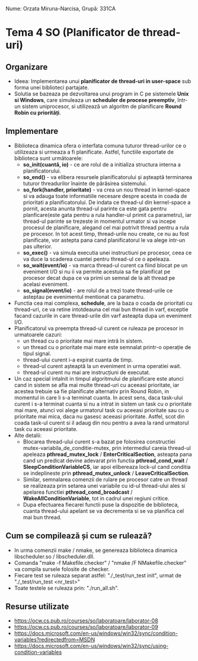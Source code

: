 Nume: Orzata Miruna-Narcisa,
Grupă: 331CA

# Tema 4 SO (Planificator de thread-uri)

Organizare
-
* Ideea: Implementarea unui **planificator de thread-uri in user-space** sub forma unei biblioteci partajate. 
* Solutia se bazeaza pe dezvoltarea unui program in C pe sistemele **Unix si Windows**, care simuleaza un **scheduler de procese preemptiv**, într-un sistem uniprocesor, si utilizează un algoritm de planificare **Round Robin cu priorități**.


Implementare
-
* Biblioteca dinamica ofera o interfata comuna tuturor thread-urilor ce o utilizeaza si urmeaza a fi planificate. Astfel, functiile exportate de biblioteca sunt următoarele:
    * **so_init(cuantă, io)** - ce are rolul de a initializa structura interna a planificatorului.
    * **so_end()** - va elibera resursele planificatorului și așteaptă terminarea tuturor threadurilor înainte de părăsirea sistemului.
    * **so_fork(handler, prioritate)** - va crea un nou thread in kernel-space si va adauga toate informatiile necesare despre acesta in coada de prioritati a planificatorului. De indata ce thread-ul din kernel-space a pornit, acesta anunta thread-ul parinte ca este gata pentru planficare(este gata pentru a rula handler-ul primit ca parametru), iar thread-ul parinte se trezeste in momentul urmator si va incepe procesul de planificare, alegand cel mai potrivit thread pentru a rula pe procesor. In tot acest timp, thread-urile nou create, ce nu au fost planificate, vor astepta pana cand planificatorul le va alege intr-un pas ulterior.
    * **so_exec()** - va simula executia unei instructiuni pe procesor, ceea ce va duce la scaderea cuantei pentru thread-ul ce o apeleaza.
    * **so_wait(event/io)** - va marca thread-ul curent ca fiind blocat pe un eveniment I/O si nu ii va permite acestuia sa fie planificat pe procesor decat dupa ce va primi un semnal de la alt thread pe acelasi eveniment.
    * **so_signal(event/io)** - are rolul de a trezi toate thread-urile ce asteptau pe evenimentul mentionat ca parametru.
* Functia cea mai complexa, **schedule**, are la baza o coada de prioritati cu thread-uri, ce va retine intotdeauna cel mai bun thread in varf, exceptie facand cazurile in care thread-urile din varf asteapta dupa un eveniment I/O.
* Planificatorul va preempta thread-ul curent ce ruleaza pe procesor in urmatoarele cazuri:
    * un thread cu o prioritate mai mare intră în sistem.
    * un thread cu o prioritate mai mare este semnalat printr-o operație de tipul signal.
    * thread-ului curent i-a expirat cuanta de timp.
    * thread-ul curent așteaptă la un eveniment in urma operatiei wait.
    * thread-ul curent nu mai are instrucțiuni de executat.
* Un caz special intalnit in timpul algoritmului de planificare este atunci cand in sistem se afla mai multe thread-uri cu aceeasi prioritate, iar acestea trebuie sa fie planificate alternativ prin Round Robin, in momentul in care li s-a terminat cuanta. In acest sens, daca task-ului curent i s-a terminat cuanta si nu a intrat in sistem un task cu o prioritate mai mare, atunci voi alege urmatorul task cu aceeasi prioritate sau cu o prioritate mai mica, daca nu gasesc aceeasi prioritate. Astfel, scot din coada task-ul curent si il adaug din nou pentru a avea la rand urmatorul task cu aceeasi prioritate.
* Alte detalii:
    * Blocarea thread-ului curent s-a bazat pe folosirea constructiei mutex-variabila_de_conditie-mutex, prin intermediul careia thread-ul apeleaza **pthread_mutex_lock** / **EnterCriticalSection**, asteapta pana cand un predicat devine adevarat prin functia **pthread_cond_wait** / **SleepConditionVariableCS**, iar apoi elibereaza lock-ul cand conditia se indeplineste prin **pthread_mutex_unlock** / **LeaveCriticalSection**.
    * Similar, semnalarea comenzii de rulare pe procesor catre un thread se realizeaza prin setarea unei variabile cu id-ul thread-ului ales si apelarea functiei **pthread_cond_broadcast** / **WakeAllConditionVariable**, tot in cadrul unei regiuni critice.
    * Dupa efectuarea fiecarei functii puse la dispozitie de biblioteca, cuanta thread-ului apelant se va decrementa si se va planifica cel mai bun thread.

Cum se compilează și cum se rulează?
-
* In urma comenzii make / nmake, se genereaza biblioteca dinamica libscheduler.so / libscheduler.dll.
* Comanda "make -f Makefile.checker" / "nmake /F NMakefile.checker" va compila sursele folosite de checker.
* Fiecare test se ruleaza separat astfel: "./_test/run_test init", urmat de "./_test/run_test <nr_test>"
* Toate testele se ruleaza prin: "./run_all.sh".

Resurse utilizate
-
* https://ocw.cs.pub.ro/courses/so/laboratoare/laborator-08
* https://ocw.cs.pub.ro/courses/so/laboratoare/laborator-09
* https://docs.microsoft.com/en-us/windows/win32/sync/condition-variables?redirectedfrom=MSDN
* https://docs.microsoft.com/en-us/windows/win32/sync/using-condition-variables
